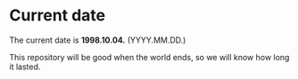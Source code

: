 # Current date

The current date is **1998.10.04.** (YYYY.MM.DD.)

This repository will be good when the world ends, so we will know how long it lasted.